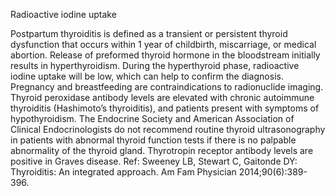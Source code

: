 Radioactive iodine uptake

Postpartum thyroiditis is defined as a transient or persistent thyroid dysfunction that occurs within 1 year
of childbirth, miscarriage, or medical abortion. Release of preformed thyroid hormone in the bloodstream
initially results in hyperthyroidism. During the hyperthyroid phase, radioactive iodine uptake will be low,
which can help to confirm the diagnosis. Pregnancy and breastfeeding are contraindications to radionuclide
imaging. Thyroid peroxidase antibody levels are elevated with chronic autoimmune thyroiditis
(Hashimoto’s thyroiditis), and patients present with symptoms of hypothyroidism. The Endocrine Society
and American Association of Clinical Endocrinologists do not recommend routine thyroid ultrasonography
in patients with abnormal thyroid function tests if there is no palpable abnormality of the thyroid gland.
Thyrotropin receptor antibody levels are positive in Graves disease.
Ref: Sweeney LB, Stewart C, Gaitonde DY: Thyroiditis: An integrated approach. Am Fam Physician 2014;90(6):389-396.
